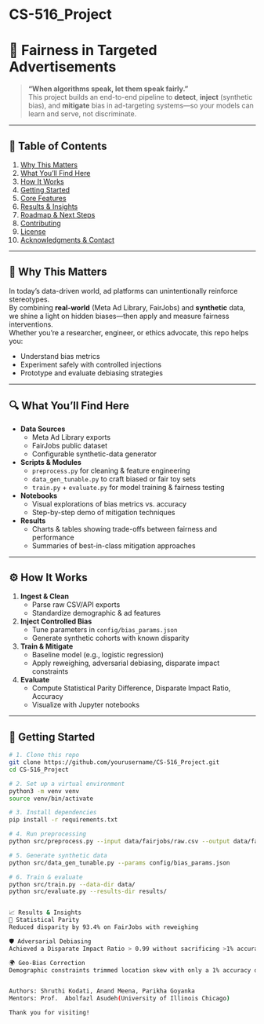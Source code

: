 # CS-516_Project
# 🎯 Fairness in Targeted Advertisements  

> **“When algorithms speak, let them speak fairly.”**  
> This project builds an end-to-end pipeline to **detect**, **inject** (synthetic bias), and **mitigate** bias in ad-targeting systems—so your models can learn and serve, not discriminate.

---

## 📖 Table of Contents
1. [Why This Matters](#why-this-matters)  
2. [What You’ll Find Here](#what-youll-find-here)  
3. [How It Works](#how-it-works)  
4. [Getting Started](#getting-started)  
5. [Core Features](#core-features)  
6. [Results & Insights](#results--insights)  
7. [Roadmap & Next Steps](#roadmap--next-steps)  
8. [Contributing](#contributing)  
9. [License](#license)  
10. [Acknowledgments & Contact](#acknowledgments--contact)  

---

## 📌 Why This Matters
In today’s data-driven world, ad platforms can unintentionally reinforce stereotypes.  
By combining **real-world** (Meta Ad Library, FairJobs) and **synthetic** data, we shine a light on hidden biases—then apply and measure fairness interventions.  
Whether you’re a researcher, engineer, or ethics advocate, this repo helps you:
- Understand bias metrics  
- Experiment safely with controlled injections  
- Prototype and evaluate debiasing strategies  

---

## 🔍 What You’ll Find Here
- **Data Sources**  
  - Meta Ad Library exports  
  - FairJobs public dataset  
  - Configurable synthetic-data generator  
- **Scripts & Modules**  
  - `preprocess.py` for cleaning & feature engineering  
  - `data_gen_tunable.py` to craft biased or fair toy sets  
  - `train.py` + `evaluate.py` for model training & fairness testing  
- **Notebooks**  
  - Visual explorations of bias metrics vs. accuracy  
  - Step-by-step demo of mitigation techniques  
- **Results**  
  - Charts & tables showing trade-offs between fairness and performance  
  - Summaries of best-in-class mitigation approaches  

---

## ⚙️ How It Works
1. **Ingest & Clean**  
   - Parse raw CSV/API exports  
   - Standardize demographic & ad features  
2. **Inject Controlled Bias**  
   - Tune parameters in `config/bias_params.json`  
   - Generate synthetic cohorts with known disparity  
3. **Train & Mitigate**  
   - Baseline model (e.g., logistic regression)  
   - Apply reweighing, adversarial debiasing, disparate impact constraints  
4. **Evaluate**  
   - Compute Statistical Parity Difference, Disparate Impact Ratio, Accuracy  
   - Visualize with Jupyter notebooks  

---

## 🚀 Getting Started
```bash
# 1. Clone this repo
git clone https://github.com/yourusername/CS-516_Project.git
cd CS-516_Project

# 2. Set up a virtual environment
python3 -m venv venv
source venv/bin/activate

# 3. Install dependencies
pip install -r requirements.txt

# 4. Run preprocessing
python src/preprocess.py --input data/fairjobs/raw.csv --output data/fairjobs/clean.csv

# 5. Generate synthetic data
python src/data_gen_tunable.py --params config/bias_params.json

# 6. Train & evaluate
python src/train.py --data-dir data/
python src/evaluate.py --results-dir results/


📈 Results & Insights
🚦 Statistical Parity
Reduced disparity by 93.4% on FairJobs with reweighing

🛡️ Adversarial Debiasing
Achieved a Disparate Impact Ratio > 0.99 without sacrificing >1% accuracy

🌍 Geo-Bias Correction
Demographic constraints trimmed location skew with only a 1% accuracy dip


Authors: Shruthi Kodati, Anand Meena, Parikha Goyanka
Mentors: Prof.  Abolfazl Asudeh(University of Illinois Chicago)

Thank you for visiting!

